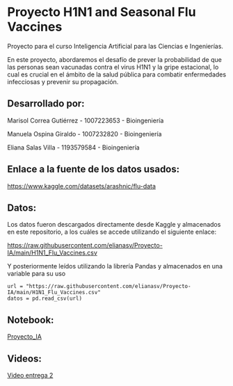 # Proyecto H1N1 and Seasonal Flu Vaccines

Proyecto para el curso Inteligencia Artificial para las Ciencias e Ingenierías.

En este proyecto, abordaremos el desafío de prever la probabilidad de que las personas sean vacunadas contra el virus H1N1 y la gripe estacional, lo cual es crucial en el ámbito de la salud pública para combatir enfermedades infecciosas y prevenir su propagación. 

## Desarrollado por:
Marisol Correa Gutiérrez - 1007223653 - Bioingeniería

Manuela Ospina Giraldo - 1007232820 - Bioingeniería

Eliana Salas Villa - 1193579584 - Bioingeniería

## Enlace a la fuente de los datos usados: 
https://www.kaggle.com/datasets/arashnic/flu-data

## Datos:

Los datos fueron descargados directamente desde Kaggle y almacenados en este repositorio, a los cuáles se accede utilizando el siguiente enlace:

https://raw.githubusercontent.com/elianasv/Proyecto-IA/main/H1N1_Flu_Vaccines.csv

Y posteriormente leídos utilizando la librería Pandas y almacenados en una variable para su uso

```
url = "https://raw.githubusercontent.com/elianasv/Proyecto-IA/main/H1N1_Flu_Vaccines.csv"
datos = pd.read_csv(url)
```
  
## Notebook:
[Proyecto_IA](https://colab.research.google.com/drive/1s77dTCO_lwHxf8CKk4WMUZE2s5PxLVh9?usp=sharing)

## Videos:
[Video entrega 2](https://www.youtube.com/watch?v=8sZhMG-_CPo)
